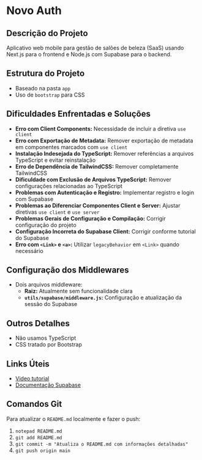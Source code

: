 # Novo Auth

## Descrição do Projeto
Aplicativo web mobile para gestão de salões de beleza (SaaS) usando Next.js para o frontend e Node.js com Supabase para o backend.

## Estrutura do Projeto
- Baseado na pasta `app`
- Uso de `bootstrap` para CSS

## Dificuldades Enfrentadas e Soluções
- **Erro com Client Components:** Necessidade de incluir a diretiva `use client`
- **Erro com Exportação de Metadata:** Remover exportação de metadata em componentes marcados com `use client`
- **Instalação Indesejada do TypeScript:** Remover referências a arquivos TypeScript e evitar reinstalação
- **Erro de Dependência de TailwindCSS:** Remover completamente TailwindCSS
- **Dificuldade com Exclusão de Arquivos TypeScript:** Remover configurações relacionadas ao TypeScript
- **Problemas com Autenticação e Registro:** Implementar registro e login com Supabase
- **Problemas ao Diferenciar Componentes Client e Server:** Ajustar diretivas `use client` e `use server`
- **Problemas Gerais de Configuração e Compilação:** Corrigir configuração do projeto
- **Configuração Incorreta do Supabase Client:** Corrigir conforme tutorial do Supabase
- **Erro com `<Link>` e `<a>`:** Utilizar `legacyBehavior` em `<Link>` quando necessário

## Configuração dos Middlewares
- Dois arquivos middleware:
  - **Raiz:** Atualmente sem funcionalidade clara
  - **`utils/supabase/middleware.js`:** Configuração e atualização da sessão do Supabase

## Outros Detalhes
- Não usamos TypeScript
- CSS tratado por Bootstrap

## Links Úteis
- [Video tutorial](https://www.youtube.com/watch?v=yDJcdDa6la0)
- [Documentação Supabase](https://supabase.com/docs/guides/auth/server-side/nextjs)

## Comandos Git
Para atualizar o `README.md` localmente e fazer o push:
1. `notepad README.md`
2. `git add README.md`
3. `git commit -m "Atualiza o README.md com informações detalhadas"`
4. `git push origin main`
